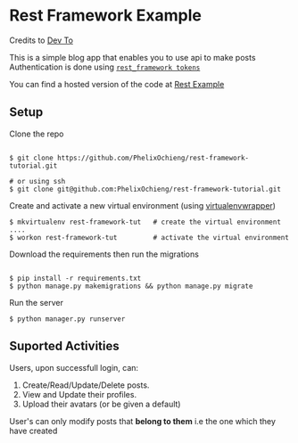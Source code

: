 # Rest Framework Example

Credits to [Dev To](https://dev.to/joshuadeguzman/definitive-guide-developing-restful-apis-using-python-django-and-drf-2h7e)

This is a simple blog app that enables you to use api to make posts
Authentication is done using [`rest_framework tokens`](https://www.django-rest-framework.org/api-guide/authentication/)

You can find a hosted version of the code at [Rest Example](http://rest-example.herokuapp.com)

## Setup

Clone the repo

```shell

$ git clone https://github.com/PhelixOchieng/rest-framework-tutorial.git

# or using ssh
$ git clone git@github.com:PhelixOchieng/rest-framework-tutorial.git
```

Create and activate a new virtual environment (using [virtualenvwrapper](virtualenvwrapper.readthedocs.io))

```shell
$ mkvirtualenv rest-framework-tut   # create the virtual environment
....
$ workon rest-framework-tut         # activate the virtual environment
```

Download the requirements then run the migrations

```shell

$ pip install -r requirements.txt
$ python manage.py makemigrations && python manage.py migrate
```

Run the server

```shell
$ python manager.py runserver
```

## Suported Activities

Users, upon successfull login, can:

1. Create/Read/Update/Delete posts.
1. View and Update their profiles.
1. Upload their avatars (or be given a default)

User's can only modify posts that __belong to them__ i.e the one which they have created

